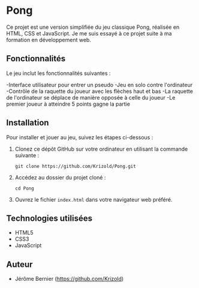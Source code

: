 # Pong

Ce projet est une version simplifiée du jeu classique Pong, réalisée en HTML, CSS et JavaScript. Je me suis essayé à ce projet suite à ma formation en développement web.

## Fonctionnalités

Le jeu inclut les fonctionnalités suivantes :

-Interface utilisateur pour entrer un pseudo
-Jeu en solo contre l'ordinateur
-Contrôle de la raquette du joueur avec les flèches haut et bas
-La raquette de l'ordinateur se déplace de manière opposée à celle du joueur
-Le premier joueur à atteindre 5 points gagne la partie

## Installation

Pour installer et jouer au jeu, suivez les étapes ci-dessous :

1. Clonez ce dépôt GitHub sur votre ordinateur en utilisant la commande suivante :

   ```
   git clone https://github.com/Krizold/Pong.git
   ```

2. Accédez au dossier du projet cloné :

   ```
   cd Pong
   ```

3. Ouvrez le fichier `index.html` dans votre navigateur web préféré.

## Technologies utilisées

- HTML5
- CSS3
- JavaScript

## Auteur

- Jérôme Bernier (https://github.com/Krizold)

